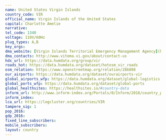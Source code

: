 ```yaml
---
name: United States Virgin Islands
country_code: VIR
official_name: Virgin Islands of the United States
capital: Charlotte Amelie
narrative:
tel_code: 1340
voltage: 110V/60Hz
plug_types: A,B
key_orgs:
dma_website: [Virgin Islands Territorial Emergency Management Agency](http://www.vitema.vi.gov/)
dma_contacts: http://www.vitema.vi.gov/about/contact-us
hdx_url: https://data.humdata.org/group/vir
roads_hot: https://data.humdata.org/dataset/hotosm_vir_roads
osm_relation: https://www.openstreetmap.org/relation/286898
our_airports: https://data.humdata.org/dataset/ourairports-vir
global_airports_wfp: https://data.humdata.org/dataset/global-logistics
global_ports_wfp: https://data.humdata.org/dataset/global-ports
global_healthsites: https://healthsites.io/#country-data
inform_url: http://www.inform-index.org/Portals/0/Inform/2018/country_profiles/VIR.pdf
inform_index:
lca_url: https://logcluster.org/countries/VIR
tampere_sig: 1
pop_2016:
gdp_2016:
fixed_line_subscribers:
mobile_subscribers:
layout: country
---
```


